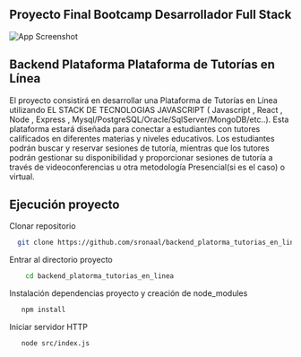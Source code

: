 
## Proyecto Final  Bootcamp Desarrollador Full Stack 
![App Screenshot](https://talentotech.usergioarboleda.edu.co/assets/images/og.png)


## Backend Plataforma Plataforma de Tutorías en Línea

El proyecto consistirá en desarrollar una Plataforma de Tutorías en Línea utilizando EL STACK DE
TECNOLOGIAS JAVASCRIPT ( Javascript , React , Node , Express ,
Mysql/PostgreSQL/Oracle/SqlServer/MongoDB/etc..).
Esta plataforma estará diseñada para conectar a estudiantes con tutores calificados en diferentes
materias y niveles educativos. Los estudiantes podrán buscar y reservar sesiones de tutoría,
mientras que los tutores podrán gestionar su disponibilidad y proporcionar sesiones de tutoría a
través de videoconferencias u otra metodología Presencial(si es el caso) o virtual.

## Ejecución proyecto


Clonar repositorio
```bash
  git clone https://github.com/sronaal/backend_platorma_tutorias_en_linea.git
```

Entrar al directorio proyecto
```bash
    cd backend_platorma_tutorias_en_linea
```

Instalación dependencias proyecto y creación de node_modules
```bash
   npm install 

```

Iniciar servidor HTTP

```bash
   node src/index.js

```
